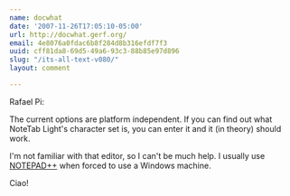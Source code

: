 ```yaml
---
name: docwhat
date: '2007-11-26T17:05:10-05:00'
url: http://docwhat.gerf.org/
email: 4e8076a0fdac6b8f284d8b316efdf7f3
uuid: cff81da8-69d5-49a6-93c3-88b85e97d896
slug: "/its-all-text-v080/"
layout: comment

---
```


Rafael Pi:

The current options are platform independent.  If you can find out what NoteTab Light's character set is, you can enter it and it (in theory) should work.

I'm not familiar with that editor, so I can't be much help.  I usually use <a href="http://notepad-plus.sourceforge.net/" rel="nofollow">NOTEPAD++</a> when forced to use a Windows machine.

Ciao!
